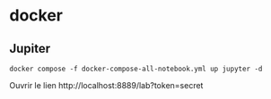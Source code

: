 # docker


## Jupiter

```console
docker compose -f docker-compose-all-notebook.yml up jupyter -d
```

Ouvrir le lien
http://localhost:8889/lab?token=secret

